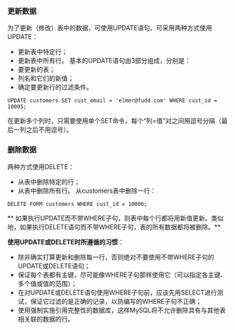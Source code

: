 ### 更新数据
为了更新（修改）表中的数据，可使用UPDATE语句。可采用两种方式使用UPDATE：
* 更新表中特定行；
* 更新表中所有行。
基本的UPDATE语句由3部分组成，分别是：
* 要更新的表；
* 列名和它们的新值；
* 确定要更新行的过滤条件。


```
UPDATE customers SET cust_email = 'elmer@fudd.com' WHERE cust_id = 10005;
```

在更新多个列时，只需要使用单个SET命令，每个“列=值”对之间用逗号分隔（最后一列之后不用逗号）。
### 删除数据
两种方式使用DELETE：
* 从表中删除特定的行；
* 从表中删除所有行。
从customers表中删除一行：


```
DELETE FORM customers WHERE cust_id = 10006;
```
**
如果执行UPDATE而不带WHERE子句，则表中每个行都将用新值更新。类似地，如果执行DELETE语句而不带WHERE子句，表的所有数据都将被删除。**

**使用UPDATE或DELETE时所遵循的习惯**：
* 除非确实打算更新和删除每一行，否则绝对不要使用不带WHERE子句的UPDATE或DELETE语句；
* 保证每个表都有主键，尽可能像WHERE子句那样使用它（可以指定各主键、多个值或值的范围）；
* 在对UPDATE或DELETE语句使用WHERE子句前，应该先用SELECT进行测试，保证它过滤的是正确的记录，以防编写的WHERE子句不正确；
* 使用强制实施引用完整性的数据库，这样MySQL将不允许删除具有与其他表相关联的数据的行。